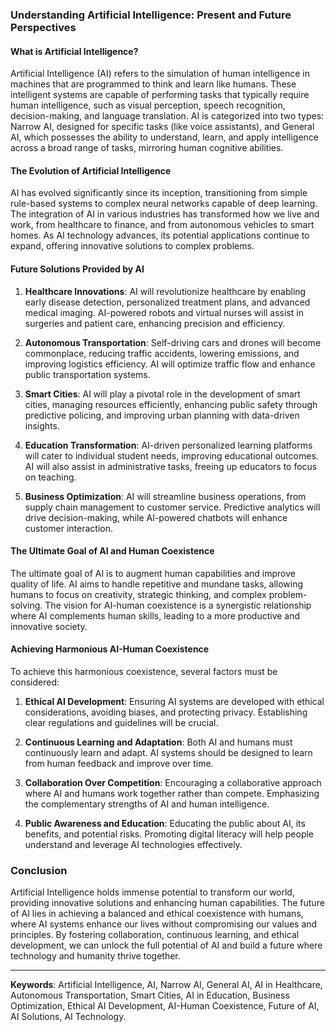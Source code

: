 ### Understanding Artificial Intelligence: Present and Future Perspectives

#### What is Artificial Intelligence?

Artificial Intelligence (AI) refers to the simulation of human intelligence in machines that are programmed to think and learn like humans. These intelligent systems are capable of performing tasks that typically require human intelligence, such as visual perception, speech recognition, decision-making, and language translation. AI is categorized into two types: Narrow AI, designed for specific tasks (like voice assistants), and General AI, which possesses the ability to understand, learn, and apply intelligence across a broad range of tasks, mirroring human cognitive abilities.

#### The Evolution of Artificial Intelligence

AI has evolved significantly since its inception, transitioning from simple rule-based systems to complex neural networks capable of deep learning. The integration of AI in various industries has transformed how we live and work, from healthcare to finance, and from autonomous vehicles to smart homes. As AI technology advances, its potential applications continue to expand, offering innovative solutions to complex problems.

#### Future Solutions Provided by AI

1. **Healthcare Innovations**: AI will revolutionize healthcare by enabling early disease detection, personalized treatment plans, and advanced medical imaging. AI-powered robots and virtual nurses will assist in surgeries and patient care, enhancing precision and efficiency.

2. **Autonomous Transportation**: Self-driving cars and drones will become commonplace, reducing traffic accidents, lowering emissions, and improving logistics efficiency. AI will optimize traffic flow and enhance public transportation systems.

3. **Smart Cities**: AI will play a pivotal role in the development of smart cities, managing resources efficiently, enhancing public safety through predictive policing, and improving urban planning with data-driven insights.

4. **Education Transformation**: AI-driven personalized learning platforms will cater to individual student needs, improving educational outcomes. AI will also assist in administrative tasks, freeing up educators to focus on teaching.

5. **Business Optimization**: AI will streamline business operations, from supply chain management to customer service. Predictive analytics will drive decision-making, while AI-powered chatbots will enhance customer interaction.

#### The Ultimate Goal of AI and Human Coexistence

The ultimate goal of AI is to augment human capabilities and improve quality of life. AI aims to handle repetitive and mundane tasks, allowing humans to focus on creativity, strategic thinking, and complex problem-solving. The vision for AI-human coexistence is a synergistic relationship where AI complements human skills, leading to a more productive and innovative society.

#### Achieving Harmonious AI-Human Coexistence

To achieve this harmonious coexistence, several factors must be considered:

1. **Ethical AI Development**: Ensuring AI systems are developed with ethical considerations, avoiding biases, and protecting privacy. Establishing clear regulations and guidelines will be crucial.

2. **Continuous Learning and Adaptation**: Both AI and humans must continuously learn and adapt. AI systems should be designed to learn from human feedback and improve over time.

3. **Collaboration Over Competition**: Encouraging a collaborative approach where AI and humans work together rather than compete. Emphasizing the complementary strengths of AI and human intelligence.

4. **Public Awareness and Education**: Educating the public about AI, its benefits, and potential risks. Promoting digital literacy will help people understand and leverage AI technologies effectively.

### Conclusion

Artificial Intelligence holds immense potential to transform our world, providing innovative solutions and enhancing human capabilities. The future of AI lies in achieving a balanced and ethical coexistence with humans, where AI systems enhance our lives without compromising our values and principles. By fostering collaboration, continuous learning, and ethical development, we can unlock the full potential of AI and build a future where technology and humanity thrive together.

---

**Keywords**: Artificial Intelligence, AI, Narrow AI, General AI, AI in Healthcare, Autonomous Transportation, Smart Cities, AI in Education, Business Optimization, Ethical AI Development, AI-Human Coexistence, Future of AI, AI Solutions, AI Technology.
